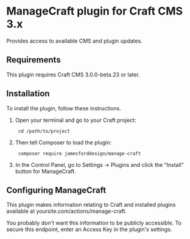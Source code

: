 # ManageCraft plugin for Craft CMS 3.x

Provides access to available CMS and plugin updates.

## Requirements

This plugin requires Craft CMS 3.0.0-beta.23 or later.

## Installation

To install the plugin, follow these instructions.

1. Open your terminal and go to your Craft project:

        cd /path/to/project

2. Then tell Composer to load the plugin:

        composer require jamesforddesign/manage-craft

3. In the Control Panel, go to Settings → Plugins and click the “Install” button for ManageCraft.

## Configuring ManageCraft

This plugin makes information relating to Craft and installed plugins available at yoursite.com/actions/manage-craft.

You probably don't want this information to be publicly accessible. To secure this endpoint, enter an Access Key in the plugin's settings.